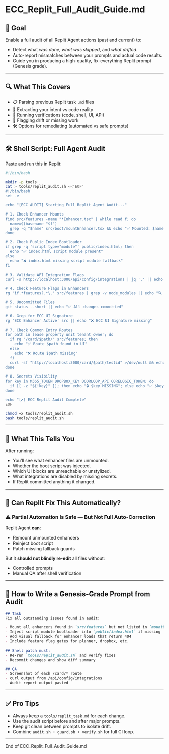 # ECC_Replit_Full_Audit_Guide.md

## 🎯 Goal
Enable a full audit of all Replit Agent actions (past and current) to:
- Detect what *was done*, *what was skipped*, and *what drifted*.
- Auto-report mismatches between your prompts and actual code results.
- Guide you in producing a high-quality, fix-everything Replit prompt (Genesis grade).

---

## 🔍 What This Covers

- 📋 Parsing previous Replit task `.md` files
- 🧠 Extracting your intent vs code reality
- 🧰 Running verifications (code, shell, UI, API)
- 🧨 Flagging drift or missing work
- 🛠 Options for remediating (automated vs safe prompts)

---

## 🛠 Shell Script: Full Agent Audit
Paste and run this in Replit:

```bash
#!/bin/bash

mkdir -p tools
cat > tools/replit_audit.sh <<'EOF'
#!/bin/bash
set -e

echo "[ECC AUDIT] Starting Full Replit Agent Audit..."

# 1. Check Enhancer Mounts
find src/features -name "*Enhancer.tsx" | while read f; do
  name=$(basename "$f")
  grep -q "$name" src/boot/mountEnhancer.tsx && echo "✅ Mounted: $name" || echo "❌ Unmounted: $name"
done

# 2. Check Public Index Bootloader
if grep -q 'script type="module"' public/index.html; then
  echo "✅ index.html script module present"
else
  echo "❌ index.html missing script module fallback"
fi

# 3. Validate API Integration Flags
curl -s http://localhost:3000/api/config/integrations | jq '.' || echo "❌ /api/config/integrations failed"

# 4. Check Feature Flags in Enhancers
rg 'if.*features?.*\.' src/features | grep -v node_modules || echo "🔍 No feature flag checks found"

# 5. Uncommitted Files
git status --short || echo "✅ All changes committed"

# 6. Grep for ECC UI Signature
rg 'ECC Enhancer Active' src || echo "❌ ECC UI Signature missing"

# 7. Check Common Entry Routes
for path in lease property unit tenant owner; do
  if rg "/card/$path/" src/features; then
    echo "✅ Route $path found in UI"
  else
    echo "❌ Route $path missing"
  fi
  curl -sf "http://localhost:3000/card/$path/testid" >/dev/null && echo "✅ $path route served" || echo "⚠️ $path route unreachable"
done

# 8. Secrets Visibility
for key in M365_TOKEN DROPBOX_KEY DOORLOOP_API CORELOGIC_TOKEN; do
  if [[ -z "${!key}" ]]; then echo "🔒 $key MISSING"; else echo "✅ $key present"; fi
done

echo "[✔] ECC Replit Audit Complete"
EOF

chmod +x tools/replit_audit.sh
bash tools/replit_audit.sh
```

---

## 🧠 What This Tells You

After running:
- You’ll see what enhancer files are unmounted.
- Whether the boot script was injected.
- Which UI blocks are unreachable or unstylized.
- What integrations are disabled by missing secrets.
- If Replit committed anything it changed.

---

## 🤖 Can Replit Fix This Automatically?

### ⚠️ Partial Automation Is Safe — But Not Full Auto-Correction
Replit Agent **can**:
- Remount unmounted enhancers
- Reinject boot script
- Patch missing fallback guards

But it **should not blindly re-edit** all files without:
- Controlled prompts
- Manual QA after shell verification

---

## 📣 How to Write a Genesis-Grade Prompt from Audit

```md
## Task
Fix all outstanding issues found in audit:

- Mount all enhancers found in `src/features` but not listed in `mountEnhancer.tsx`
- Inject script module bootloader into `public/index.html` if missing
- Add visual fallback for enhancer loads that return 404
- Include feature flag gates for planner, dropbox, etc.

## Shell patch must:
- Re-run `tools/replit_audit.sh` and verify fixes
- Recommit changes and show diff summary

## QA
- Screenshot of each /card/* route
- curl output from /api/config/integrations
- Audit report output pasted
```

---

## ✅ Pro Tips

- Always keep a `tools/replit_task.md` for each change.
- Use the audit script before and after major prompts.
- Keep git clean between prompts to isolate drift.
- Combine `audit.sh + guard.sh + verify.sh` for full CI loop.

---

End of ECC_Replit_Full_Audit_Guide.md

